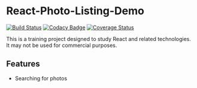 # React-Photo-Listing-Demo
[![Build Status](https://travis-ci.org/psywalker/React-Photo-Listing-Demo.svg?branch=master)](https://travis-ci.org/psywalker/React-Photo-Listing-Demo)
[![Codacy Badge](https://api.codacy.com/project/badge/Grade/68624ecfc80542699525f651a1dd1dd0)](https://www.codacy.com/app/psywalker/React-Photo-Listing-Demo?utm_source=github.com&amp;utm_medium=referral&amp;utm_content=psywalker/React-Photo-Listing-Demo&amp;utm_campaign=Badge_Grade)
[![Coverage Status](https://coveralls.io/repos/github/psywalker/React-Photo-Listing-Demo/badge.svg?branch=master)](https://coveralls.io/github/psywalker/React-Photo-Listing-Demo?branch=master)

This is a training project designed to study React and related technologies. It may not be used for commercial purposes.

## Features
- Searching for photos 

